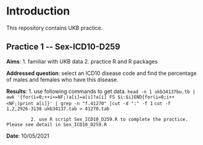 Introduction
======
This repository contains UKB practice.

Practice 1 -- Sex-ICD10-D259
-------
**Aims**: 1. familiar with UKB data
          2. practice R and R packages

**Addressed question**: select an ICD10 disease code and find the percentage of males and females who have this disease.

**Results**: 1. use following commands to get data.
      `head -n 1 ukb34137bu.tb | awk '{for(i=0;++i<=NF;)a[i]=a[i]?a[i] FS $i:$i}END{for(i=0;i++<NF;)print a[i]}' | grep -n "f.41270" |cut -d ":" -f 1`
                 `cut -f 1,2,2926-3138 ukb34137.tab > 41270.tab`
                 
             2. use R script Sex_ICD10_D259.R to complete the practice. Please see detail in Sex_ICD10_D259.R

**Date**: 10/05/2021 

